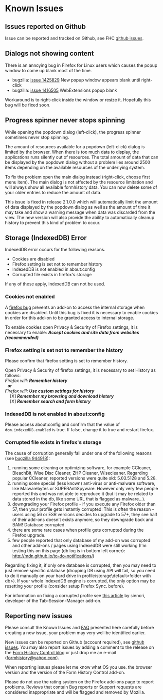 # Known Issues

## Issues reported on Github
Issue can be reported and tracked on Github, see FHC [github issues](https://github.com/stephanmahieu/formhistorycontrol-2/issues).

## Dialogs not showing content
There is an annoying bug in Firefox for Linux users which causes the popup window to come up
blank most of the time.

- bugzilla: [issue 1425829](https://bugzilla.mozilla.org/show_bug.cgi?id=1425829) New popup window appears blank until right-click
- bugzilla: [issue 1416505](https://bugzilla.mozilla.org/show_bug.cgi?id=1416505) WebExtensions popup blank

Workaround is to right-click inside the window or resize it. Hopefully this bug will be fixed soon.

## Progress spinner never stops spinning

While opening the popdown dialog (left-click), the progress spinner sometimes never stop spinning.

The amount of resources available for a popdown (left-click) dialog is limited by the browser.
When there is too much data to display, the applications runs silently out of resources.
The total amount of data that can be displayed by the popdown dialog without a problem lies around 2500 items 
depending on the available resources of the underlying system.

To fix the problem open the main dialog instead (right-click, choose first menu item). The main dialog is not affected by the 
resource limitation and will always show all available formhistory data.
You can now delete some of your older entries to reduce the amount of data.

This issue is fixed in release 2.1.0.0 which will automatically limit the amount of data displayed by the popdown dialog
as well as the amount of time it may take and show a warning message when data was discarded from the view.
The new version will also provide the ability to automatically cleanup history to prevent this kind of problem to occur.

## Storage (IndexedDB) Error

IndexedDB error occurs for the following reasons.

- Cookies are disabled
- Firefox setting is set not to remember history
- IndexedDB is not enabled in about:config
- Corrupted file exists in firefox's storage

If any of these apply, IndexedDB can not be used.

### Cookies not enabled

A [firefox bug](https://bugzilla.mozilla.org/show_bug.cgi?id=1406675) prevents an add-on to access the
internal storage when cookies are disabled. Until this bug is fixed it is necessary to enable cookies in order for
this add-on to be granted access to internal storage.

To enable cookies open Privacy & Security of Firefox settings, it is necessary to enable:
**_Accept cookies and site data from websites (recommended)_** 

### Firefox setting is set not to remember the history

Please confirm that firefox setting is set to remember history.

Open Privacy & Security of firefox settings, it is necessary to set History as follows:    
_Firefox will:_ **_Remember history_**  
&nbsp;&nbsp;**or**  
_Firefox will:_  **_Use custom settings for history_**  
&nbsp;&nbsp;&nbsp;&nbsp;[X] **_Remember my browsing and download history_**  
&nbsp;&nbsp;&nbsp;&nbsp;[X] **_Remember search and form history_**  

### IndexedDB is not enabled in about:config

Please access about:config and confirm that the value of `dom.indexedDB.enabled` is true.
If false, change it to true and restart firefox.

### Corrupted file exists in firefox's storage

The cause of corruption generally fall under one of the following reasons (see [bugzilla 944918](https://bugzilla.mozilla.org/show_bug.cgi?id=944918)):

1. running some cleaning or optimizing software, for example CCleaner, BleachBit, Wise Disc Cleaner, ZHP Cleaner, Wisecleaner. Regarding popular CCleaner, reported versions were quite old: 5.03.5128 and 5.28.
1. running some special (less known) anti-virus or anti-malware software, like Malwarebytes or SUPERAntiSpyware. However only very few people reported this and was not able to reproduce it (but it may be related to data stored in the db, like some URL that is flagged as malware...).
1. downgrading your Firefox profile - if you execute any Firefox older than 57, then your profile gets instantly corrupted! This is often the reason - users using 56 or ESR versions decides to upgrade to 57+, they see half of their add-ons doesn't exists anymore, so they downgrade back and BAM! Database corrupted.
1. there are some rare cases when profile gets corrupted during the Firefox upgrade.
1. few people reported that only database of my add-on was corrupted and other add-ons / pages using IndexedDB were still working (I'm testing this on this page (db log is in bottom left corner): http://mdn.github.io/to-do-notifications/)

Regarding fixing it, if only one database is corrupted, then you may need to just remove specific database (dropping DB using API will fail, so you need to do it manually on your hard drive in profile\storage\default\<folder with db>).
If your whole IndexedDB engine is corrupted, the only option may be resetting your profile (consider setup Firefox Sync. before).

For information on fixing a corrupted profile see [this article](https://github.com/sienori/Tab-Session-Manager/wiki/IndexedDB-Error#corrupted-file-exists-in-firefoxs-storage)
by sienori, developer of the Tab-Session-Manager add-on.

## Reporting new issues

Please consult the Known Issues and [FAQ](../FAQ/) presented here carefully before creating a new issue,
your problem may very well be identified earlier. 

New issues can be reported on Github (account required), see [github issues](https://github.com/stephanmahieu/formhistorycontrol-2/issues).
You may also report issues by adding a comment to the release on the [Form History Control blog](https://formhistory.blogspot.com/search/label/Release)
or just drop me an e-mail (formhistory@yahoo.com).

When reporting issues please let me know what OS you use. the browser version and the version of the
Form History Control add-on.

Please do not use the rating system on the Firefox add-ons page to report problems. Reviews that contain Bug reports
or Support requests are considered inappropriate and will be flagged and removed by Mozilla.
